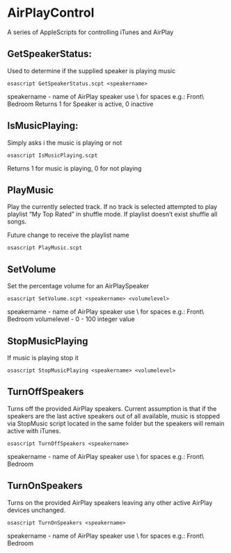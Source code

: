 # AirPlayControl

A series of AppleScripts for controlling iTunes and AirPlay

## GetSpeakerStatus: 
Used to determine if the supplied speaker is playing music
```
osascript GetSpeakerStatus.scpt <speakername>
```
speakername - name of AirPlay speaker use \ for spaces e.g.: Front\ Bedroom
Returns 1 for Speaker is active, 0 inactive

## IsMusicPlaying:
Simply asks i the music is playing or not
```
osascript IsMusicPlaying.scpt
```
Returns 1 for music is playing, 0 for not playing

## PlayMusic
Play the currently selected track. If no track is selected attempted to play playlist “My Top Rated” in shuffle mode. If playlist doesn’t exist shuffle all songs.  

Future change to receive the playlist name

```
osascript PlayMusic.scpt
```


## SetVolume
Set the percentage volume for an AirPlaySpeaker
```
osascript SetVolume.scpt <speakername> <volumelevel>
```
speakername - name of AirPlay speaker use \ for spaces e.g.: Front\ Bedroom
volumelevel - 0 - 100 integer value

## StopMusicPlaying
If music is playing stop it
```
osascript StopMusicPlaying <speakername> <volumelevel>
```

## TurnOffSpeakers
Turns off the provided AirPlay speakers. Current assumption is that if the speakers are the last active speakers out of all available, music is stopped via StopMusic script located in the same folder but the speakers will remain active with iTunes.
```
osascript TurnOffSpeakers <speakername>
```
speakername - name of AirPlay speaker use \ for spaces e.g.: Front\ Bedroom

## TurnOnSpeakers
Turns on the provided AirPlay speakers leaving any other active AirPlay devices unchanged.
```
osascript TurnOnSpeakers <speakername>
```
speakername - name of AirPlay speaker use \ for spaces e.g.: Front\ Bedroom


